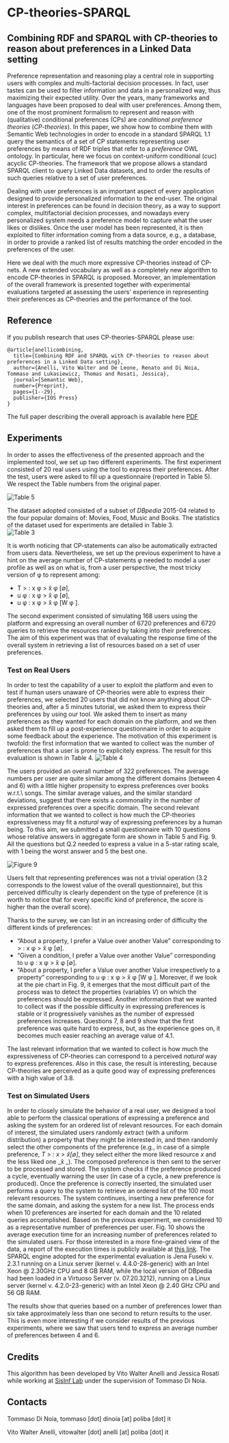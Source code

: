 # CP-theories-SPARQL

## Combining RDF and SPARQL with CP-theories to reason about preferences in a Linked Data setting

Preference representation and reasoning play a central role in supporting users with complex and multi-factorial decision processes. In fact, user tastes can be used to filter information and data in a personalized way, thus maximizing their expected utility. Over the years, many frameworks and languages have been proposed to deal with user preferences. Among them, one of the most prominent formalism to represent and reason with (qualitative) conditional preferences (CPs) are _conditional preference theories_ (_CP-theories_). In this paper, we show how to combine them with Semantic Web technologies in order to encode in a standard SPARQL 1.1 query the semantics of a set of CP statements representing user preferences by means of RDF triples that refer to a _preference_ OWL ontology.  In particular, here we focus on context-uniform conditional (cuc) acyclic CP-theories. The framework that we propose allows a standard SPARQL client to query Linked Data datasets, and to order the results of such queries relative to a set of user preferences. 

Dealing with user preferences is an important aspect of every application designed to provide personalized information to the end-user. The original interest in preferences can be found in decision theory, as a way to support complex, multifactorial decision processes, and nowadays every personalized system needs a preference model to capture what the user likes or dislikes. Once the user model has been represented, it is then exploited to filter information coming from a data source, e.g., a database, in order to provide a ranked list of results matching the order encoded in the preferences of the user.

Here we deal with the much more expressive CP-theories instead of CP-nets. A new extended vocabulary as well as a completely new algorithm to encode CP-theories in SPARQL is proposed. Moreover, an implementation of the overall framework is presented together with experimental evaluations targeted at assessing the users' experience in representing their preferences as CP-theories and the performance of the tool.

## Reference
If you publish research that uses CP-theories-SPARQL please use:
~~~
@article{anellicombining,
  title={Combining RDF and SPARQL with CP-theories to reason about preferences in a Linked Data setting},
  author={Anelli, Vito Walter and De Leone, Renato and Di Noia, Tommaso and Lukasiewicz, Thomas and Rosati, Jessica},
  journal={Semantic Web},
  number={Preprint},
  pages={1--29},
  publisher={IOS Press}
}
~~~
The full paper describing the overall approach is available here [PDF](http://www-ictserv.poliba.it/publications/2018/ADDLR18/Combining%20RDF%20and%20SPARQL%20with%20CP-theories%20to%20reason%20about%20preferences%20in%20a%20Linked%20Data%20setting.pdf)

## Experiments
In order to asses the effectiveness of the presented approach and the implemented tool,  we set up two different experiments. 
The first experiment consisted of 20 real users using the tool to express their preferences. After the test, users were asked to fill up a questionnaire (reported in Table 5). We respect the Table numbers from the original paper.  

![Table 5](https://github.com/vitowalteranelli/CP-theories-SPARQL/blob/master/imgs/userSurveyStatistics.png)

The dataset adopted consisted of a subset of *DBpedia* 2015-04 related to the four popular domains of: Movies, Food, Music and Books. The statistics of the dataset used for experiments are detailed in Table 3.  
![Table 3](https://github.com/vitowalteranelli/CP-theories-SPARQL/blob/master/imgs/datasetStatistics.png)

It is worth noticing that CP-statements can also be automatically extracted from users data. Nevertheless, we set up the previous experiment to have a hint on the average number of CP-statements φ  needed to model a user profile as well as on what is, from a user perspective, the most tricky version of φ to represent  among:
- T > : x φ > x̂ φ [∅],
- u φ : x φ > x̂ φ [∅],
- u φ : x φ > x̂ φ [W φ ].

The second experiment consisted of simulating 168 users using the platform and expressing an overall number of 6720 preferences and 6720 queries to retrieve the resources ranked by taking into their preferences. The aim of this experiment was that of evaluating the response time of the overall system in retrieving a  list of  resources based on a set of user preferences.

### Test on Real Users
In order to test the capability of a user to exploit the platform and even to test if human users unaware of CP-theories were able to express their preferences, we selected 20 users that did not know anything about CP-theories and, after a 5 minutes tutorial, we asked them to express their preferences by using our tool. We asked them to insert as many preferences as they wanted for each domain on the platform, and we then asked them to fill up a post-experience questionnaire in order to acquire some feedback about the experience. 
The motivation of this experiment is twofold: the first information  that we wanted to collect was the number of preferences that a user is prone to explicitely express. The result for this evaluation is shown in Table 4. 
![Table 4](https://github.com/vitowalteranelli/CP-theories-SPARQL/blob/master/imgs/userExperimentsStatistics.png)

The users provided an overall number of 322 preferences. The average numbers per user are quite similar among the different domains (between 4 and 6) with a little higher propensity to express preferences over books w.r.t.\ songs. The similar average values, and the similar standard deviations, suggest that  there exists a commonality in the number of expressed preferences over a specific domain.
The second relevant information that we wanted to collect is how much the CP-theories expressiveness may fit a _natural_ way of expressing preferences by a human being. To this aim, we submitted a small questionnaire with 10 questions whose relative answers in aggregate form are shown in Table 5 and Fig. 9. All the questions but Q.2 needed to express a value in a 5-star rating scale, with 1 being the worst answer and 5 the best one.

![Figure 9](https://github.com/vitowalteranelli/CP-theories-SPARQL/blob/master/imgs/chart3.png)

Users felt that representing preferences was not a trivial operation (3.2 corresponds to the lowest value of the overall questionnaire), but this perceived difficulty is clearly dependent on the type of preference (it is worth to notice that for every specific kind of preference, the score is higher than the overall score). 

Thanks to the survey, we can list in an increasing order of difficulty the different kinds of preferences:
- “About a property, I prefer a Value over another Value” corresponding to > : x φ > x̂ φ [∅].
- “Given a condition, I prefer a Value over another Value” corresponding to u φ : x φ > x̂ φ [∅].
- “About a property, I prefer a Value over another Value irrespectively to a property” corresponding to u φ : x φ > x̂ φ [W φ ].
Moreover, if we look at the pie chart in Fig. 9, it emerges that the most difficult part of the process was to detect the properties (variables _V_) on which the preferences should be expressed. 
Another information that we wanted to collect was if the possible difficulty in expressing preferences is stable or it progressively vanishes as the number of expressed preferences increases. Questions 7, 8 and 9 show that the first preference was quite hard to express, but, as the experience goes on, it becomes much easier reaching an average value of 4.1.

The last relevant information that we wanted to collect is how much the expressiveness of CP-theories  can correspond to a perceived _natural_ way to express preferences.
Also in this case, the result is interesting, because CP-theories are perceived as a quite good way of expressing preferences with a high value of 3.8.

### Test on Simulated Users

In order to closely simulate the behavior of a real user, we designed a tool able to perform the classical operations of expressing a preference and asking the system for an ordered list of relevant resources.
For each domain of interest, the simulated users randomly extract  (with a uniform distribution) a property that they might be interested in, and then randomly select the other components of the preference (e.g., in case of a simple preference, _T > : x > x̂[∅]_, they select either the more liked resource _x_ and the less liked one _x̂ _).
The composed preference is then sent to the server to be processed and stored.
The system checks if the preference produced a cycle, eventually warning the user (in case of a cycle, a new preference is produced).
Once the preference is correctly inserted, the simulated user performs a query to the system to retrieve an ordered list of the 100 most relevant resources. 
The system continues, inserting a new preference for the same domain, and asking the system for a new list. The process ends when 10 preferences are inserted for each domain and the 10 related queries accomplished.  Based on the previous experiment, we considered 10 as a representative number of preferences per user. Fig. 10 shows the average execution time for an increasing  number of preferences related to the simulated users.
For those interested in a more fine-grained view of the data, a report of the execution times is publicly available at [this link](https://github.com/vitowalteranelli/CP-theories-SPARQL/blob/master/evaluation/evaluationResults.tsv).
The SPARQL engine adopted for the experimental evaluation is Jena Fuseki v. 2.3.1 running on a Linux server (kernel v. 4.4.0-28-generic) with an Intel Xeon @ 2.30GHz CPU and 8 GB RAM, while the local version of DBpedia had been loaded in a Virtuoso Server (v. 07.20.3212), running on a Linux server (kernel v. 4.2.0-23-generic) with an Intel Xeon @ 2.40 GHz CPU and 56 GB RAM. 

The results show that queries based on a number of preferences lower than six take approximately less than one second to return results to the user. This is even more interesting if we consider results of the previous experiments, where we saw that users tend to express an average number of preferences between 4 and 6.

## Credits
This algorithm has been developed by Vito Walter Anelli and Jessica Rosati while working at [SisInf Lab](http://sisinflab.poliba.it) under the supervision of Tommaso Di Noia.  

## Contacts

   Tommaso Di Noia, tommaso [dot] dinoia [at] poliba [dot] it  
   
   Vito Walter Anelli, vitowalter [dot] anelli [at] poliba [dot] it 
